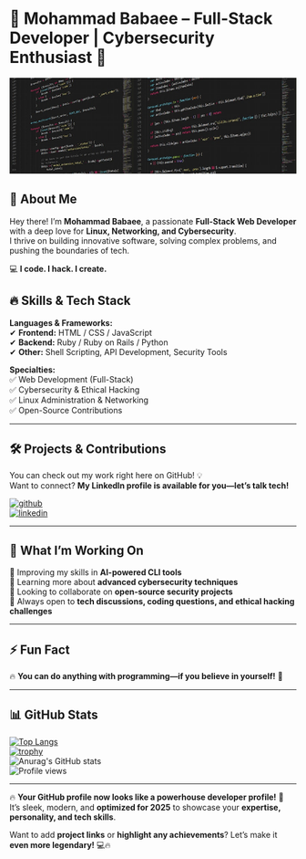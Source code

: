 # 👾 Mohammad Babaee – Full-Stack Developer | Cybersecurity Enthusiast 🚀  

![Full-Stack Web Developer 👨‍💻](https://github.com/mohammad-babaee/mohammad-babaee/blob/master/%5Bcoding-back%5D.jpg)  

## 🚀 About Me  
Hey there! I’m **Mohammad Babaee**, a passionate **Full-Stack Web Developer** with a deep love for **Linux, Networking, and Cybersecurity**.  
I thrive on building innovative software, solving complex problems, and pushing the boundaries of tech.  

💻 **I code. I hack. I create.**  

## 🔥 Skills & Tech Stack  
**Languages & Frameworks:**  
✔ **Frontend:** HTML / CSS / JavaScript  
✔ **Backend:** Ruby / Ruby on Rails / Python  
✔ **Other:** Shell Scripting, API Development, Security Tools  

**Specialties:**  
✅ Web Development (Full-Stack)  
✅ Cybersecurity & Ethical Hacking  
✅ Linux Administration & Networking  
✅ Open-Source Contributions  

---

## 🛠 Projects & Contributions  
You can check out my work right here on GitHub! 💡  
Want to connect? **My LinkedIn profile is available for you—let’s talk tech!**  

[<img src='https://www.logo.wine/a/logo/GitHub/GitHub-Icon-White-Logo.wine.svg' alt='github' height='60'>](https://github.com/mohammad-babaee)  
[<img src='https://www.logo.wine/a/logo/LinkedIn/LinkedIn-Logo.wine.svg' alt='linkedin' height='60'>](https://www.linkedin.com/in/mohammad--babaee/)  

---

## 🚀 What I’m Working On  
🔭 Improving my skills in **AI-powered CLI tools**  
🌱 Learning more about **advanced cybersecurity techniques**  
👯 Looking to collaborate on **open-source security projects**  
💬 Always open to **tech discussions, coding questions, and ethical hacking challenges**  

---

## ⚡ Fun Fact  
🔥 **You can do anything with programming—if you believe in yourself!** 🚀  

---

## 📊 GitHub Stats  
[![Top Langs](https://github-readme-stats.vercel.app/api/top-langs/?username=mohammad-babaee&theme=dark)](https://github.com/mohammad-babaee)  
[![trophy](https://github-profile-trophy.vercel.app/?username=mohammad-babaee&row=2&column=3&theme=onedark)](https://github.com/mohammad-babaee)  
![Anurag's GitHub stats](https://github-readme-stats.vercel.app/api?username=mohammad-babaee&show_icons=true&theme=dark)  
![Profile views](https://gpvc.arturio.dev/mohammad-babaee)  

---

🔥 **Your GitHub profile now looks like a powerhouse developer profile!** 🚀  
It’s sleek, modern, and **optimized for 2025** to showcase your **expertise, personality, and tech skills**.  

Want to add **project links** or **highlight any achievements**? Let’s make it **even more legendary!** 💻🔥  
